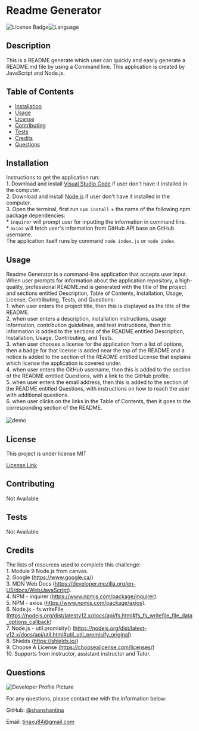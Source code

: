 
  # Readme Generator 

  
  ![License Badge](https://img.shields.io/badge/License-MIT-brightgreen.svg)![Language](https://img.shields.io/github/languages/top/shanshantina/readme-generator?style=flat&logo=appveyor)
  

  ## Description
  This is a README generate which user can quickly and easily generate a README.md file by using a Command line. This application is created by JavaScript and Node.js.

  ## Table of Contents
  * [Installation](#installation)
  * [Usage](#usage)
  * [License](#license)
  * [Contributing](#contributing)
  * [Tests](#tests)
  * [Credits](#credits)
  * [Questions](#questions)

  ## Installation
  Instructions to get the application run: <br/>1. Download and install [Visual Studio Code](https://code.visualstudio.com/Download) if user don't have it installed in the computer. <br/> 2. Download and install [Node.js](https://nodejs.org/en/) if user don't have it installed in the computer. <br/> 3. Open the terminal, first run `npm install` + the name of the following npm package dependencies: <br/> * `inquirer` will prompt user for inputting the information in command line. <br/> * `axios` will fetch user's information from GitHub API base on GitHub username. <br/> The application itself runs by command `node index.js` or `node index`.

  ## Usage
  Readme Generator is a command-line application that accepts user input. When user prompts for information about the application repository, a high-quality, professional README.md is generated with the title of the project and sections entitled Description, Table of Contents, Installation, Usage, License, Contributing, Tests, and Questions: <br/> 1. when user enters the project title, then this is displayed as the title of the README. <br/>  2. when user enters a description, installation instructions, usage information, contribution guidelines, and test instructions, then this information is added to the sections of the README entitled Description, Installation, Usage, Contributing, and Tests. <br/>  3. when user chooses a license for the application from a list of options, then a badge for that license is added near the top of the README and a notice is added to the section of the README entitled License that explains which license the application is covered under. <br/> 4. when user enters the GitHub username, then this is added to the section of the README entitled Questions, with a link to the GitHub profile. <br/> 5. when user enters the email address, then this is added to the section of the README entitled Questions, with instructions on how to reach the user with additional questions. <br/> 6. when user clicks on the links in the Table of Contents, then it goes to the corresponding section of the README. <br/> <br/>![demo](./assets/image/readme.gif)

  ## License
  
  This project is under license MIT
  
  [License Link](https://choosealicense.com/licenses/)

  ## Contributing
  Not Available 

  ## Tests
  Not Available 

  ## Credits
  The lists of resources used to complete this challenge: <br/> 1. Module 9 Node.js from canvas. <br/> 2. Google (https://www.google.ca/) <br/> 3. MDN Web Docs (https://developer.mozilla.org/en-US/docs/Web/JavaScript). <br/> 4. NPM - inquirer (https://www.npmjs.com/package/inquirer). <br/> 5. NPM - axios (https://www.npmjs.com/package/axios). <br/> 6. Node.js - fs.writeFile (https://nodejs.org/dist/latestv12.x/docs/api/fs.html#fs_fs_writefile_file_data_options_callback) <br/> 7. Node.js - util.promisity() (https://nodejs.org/dist/latest-v12.x/docs/api/util.html#util_util_promisify_original). <br/> 8. Shields (https://shields.io/) <br/> 9. Choose A License (https://choosealicense.com/licenses/) <br/> 10. Supports from instructor, assistant instructor and Tutor.

  ## Questions
  ![Developer Profile Picture](https://avatars.githubusercontent.com/u/77250536?v=4)

  For any questions, please contact me with the information below:

  GitHub: [@shanshantina](https://github.com/shanshantina)

  
  Email: tinaxu84@gmail.com
